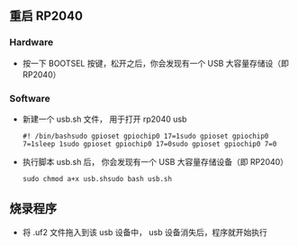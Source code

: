 ## 重启 RP2040[​](https://docs.radxa.com/x/x4/software/flash?flash_way=Hardware#%E9%87%8D%E5%90%AF-rp2040 "标题的直接链接")
 



###  Hardware

- 按一下 BOOTSEL 按键，松开之后，你会发现有一个 USB 大容量存储设（即 RP2040）


### Software

- 新建一个 usb.sh 文件， 用于打开 rp2040 usb
    
    ```
    #! /bin/bashsudo gpioset gpiochip0 17=1sudo gpioset gpiochip0 7=1sleep 1sudo gpioset gpiochip0 17=0sudo gpioset gpiochip0 7=0
    ```
    
- 执行脚本 usb.sh 后， 你会发现有一个 USB 大容量存储设备（即 RP2040）
    
    ```
    sudo chmod a+x usb.shsudo bash usb.sh
    ```
    



## 烧录程序[​](https://docs.radxa.com/x/x4/software/flash?flash_way=Hardware#%E7%83%A7%E5%BD%95%E7%A8%8B%E5%BA%8F "标题的直接链接")

- 将 .uf2 文件拖入到该 usb 设备中， usb 设备消失后，程序就开始执行